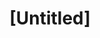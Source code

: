 ---
pid: mp27
title: "[Untitled]"
location_transcription: 
coordinates: "[-75.171568404173, 39.915397983462]"
zipcode: '19120'
gen_neighborhood: North Philadelphia
neighborhood: Logan,Olney
outside_phl: 
age: '50'
age_range: 50-59
instagram: 
image_file_name: mp_27.jpg
proposal_transcription: Flowers. Beautiful flowers and bees. Ladybugs.
topic: Environment
topic_summary: '0'
type: Garden
keywords_other: 
credit: Annie
image_labels: 
twitter: 
facebook: 
permalink: "/monuments/mp27/"
layout: item-page
---
